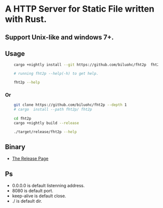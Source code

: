 # A HTTP Server for Static File written with Rust.

## Support Unix-like and windows 7+.

## Usage  
```sh
    cargo +nightly install --git https://github.com/biluohc/fht2p  fht2p

    # running fht2p --help(-h) to get help.

    fht2p --help
```
### Or
```sh
    git clone https://github.com/biluohc/fht2p --depth 1 
    # cargo  install --path fht2p/ fht2p
    
    cd fht2p 
    cargo +nightly build --release

    ./target/release/fht2p --help
```

## Binary

* [The Release Page](https://github.com/biluohc/fht2p/releases)  

## Ps
* 0.0.0.0 is default listenning address.
* 8080 is default port.
* keep-alive is default close.
* ./ is default dir.
